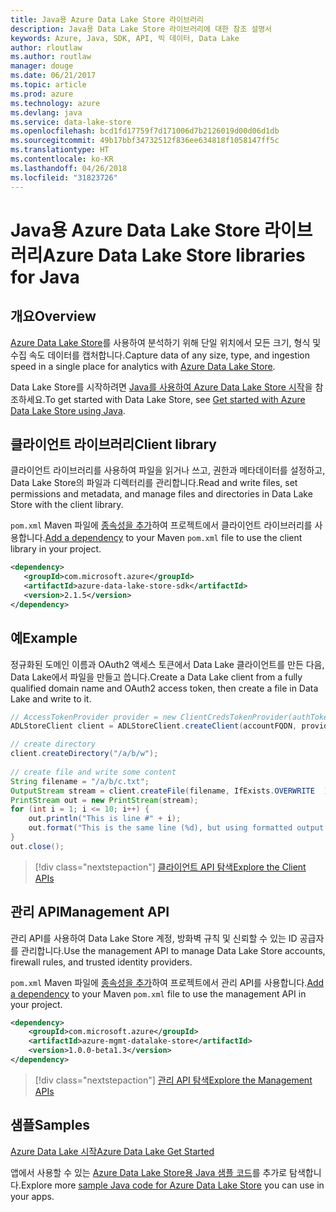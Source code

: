 ```yaml
---
title: Java용 Azure Data Lake Store 라이브러리
description: Java용 Data Lake Store 라이브러리에 대한 참조 설명서
keywords: Azure, Java, SDK, API, 빅 데이터, Data Lake
author: rloutlaw
ms.author: routlaw
manager: douge
ms.date: 06/21/2017
ms.topic: article
ms.prod: azure
ms.technology: azure
ms.devlang: java
ms.service: data-lake-store
ms.openlocfilehash: bcd1fd17759f7d171006d7b2126019d00d06d1db
ms.sourcegitcommit: 49b17bbf34732512f836ee634818f1058147ff5c
ms.translationtype: HT
ms.contentlocale: ko-KR
ms.lasthandoff: 04/26/2018
ms.locfileid: "31823726"
---
```

# <a name="azure-data-lake-store-libraries-for-java"></a><span data-ttu-id="1d82d-104">Java용 Azure Data Lake Store 라이브러리</span><span class="sxs-lookup"><span data-stu-id="1d82d-104">Azure Data Lake Store libraries for Java</span></span>

## <a name="overview"></a><span data-ttu-id="1d82d-105">개요</span><span class="sxs-lookup"><span data-stu-id="1d82d-105">Overview</span></span>

<span data-ttu-id="1d82d-106">[Azure Data Lake Store](/azure/data-lake-store/data-lake-store-overview)를 사용하여 분석하기 위해 단일 위치에서 모든 크기, 형식 및 수집 속도 데이터를 캡처합니다.</span><span class="sxs-lookup"><span data-stu-id="1d82d-106">Capture data of any size, type, and ingestion speed in a single place for analytics with [Azure Data Lake Store](/azure/data-lake-store/data-lake-store-overview).</span></span>

<span data-ttu-id="1d82d-107">Data Lake Store를 시작하려면 [Java를 사용하여 Azure Data Lake Store 시작](/azure/data-lake-store/data-lake-store-get-started-java-sdk)을 참조하세요.</span><span class="sxs-lookup"><span data-stu-id="1d82d-107">To get started with Data Lake Store, see [Get started with Azure Data Lake Store using Java](/azure/data-lake-store/data-lake-store-get-started-java-sdk).</span></span>


## <a name="client-library"></a><span data-ttu-id="1d82d-108">클라이언트 라이브러리</span><span class="sxs-lookup"><span data-stu-id="1d82d-108">Client library</span></span>

<span data-ttu-id="1d82d-109">클라이언트 라이브러리를 사용하여 파일을 읽거나 쓰고, 권한과 메타데이터를 설정하고, Data Lake Store의 파일과 디렉터리를 관리합니다.</span><span class="sxs-lookup"><span data-stu-id="1d82d-109">Read and write files, set permissions and metadata, and manage files and directories in Data Lake Store with the client library.</span></span>

<span data-ttu-id="1d82d-110">`pom.xml` Maven 파일에 [종속성을 추가](https://maven.apache.org/guides/getting-started/index.html#How_do_I_use_external_dependencies)하여 프로젝트에서 클라이언트 라이브러리를 사용합니다.</span><span class="sxs-lookup"><span data-stu-id="1d82d-110">[Add a dependency](https://maven.apache.org/guides/getting-started/index.html#How_do_I_use_external_dependencies) to your Maven `pom.xml` file to use the client library in your project.</span></span>

```XML
<dependency>
   <groupId>com.microsoft.azure</groupId>
   <artifactId>azure-data-lake-store-sdk</artifactId>
   <version>2.1.5</version>
</dependency>
```   

## <a name="example"></a><span data-ttu-id="1d82d-111">예</span><span class="sxs-lookup"><span data-stu-id="1d82d-111">Example</span></span>

<span data-ttu-id="1d82d-112">정규화된 도메인 이름과 OAuth2 액세스 토큰에서 Data Lake 클라이언트를 만든 다음, Data Lake에서 파일을 만들고 씁니다.</span><span class="sxs-lookup"><span data-stu-id="1d82d-112">Create a Data Lake client from a fully qualified domain name and OAuth2 access token, then create a file in Data Lake and write to it.</span></span>

```java
// AccessTokenProvider provider = new ClientCredsTokenProvider(authTokenEndpoint, clientId, clientKey);
ADLStoreClient client = ADLStoreClient.createClient(accountFQDN, provider);

// create directory
client.createDirectory("/a/b/w");
        
// create file and write some content
String filename = "/a/b/c.txt";
OutputStream stream = client.createFile(filename, IfExists.OVERWRITE  );
PrintStream out = new PrintStream(stream);
for (int i = 1; i <= 10; i++) {
    out.println("This is line #" + i);
    out.format("This is the same line (%d), but using formatted output. %n", i);
}
out.close();
```

> [!div class="nextstepaction"]
> [<span data-ttu-id="1d82d-113">클라이언트 API 탐색</span><span class="sxs-lookup"><span data-stu-id="1d82d-113">Explore the Client APIs</span></span>](/java/api/overview/azure/datalakestore/client)


## <a name="management-api"></a><span data-ttu-id="1d82d-114">관리 API</span><span class="sxs-lookup"><span data-stu-id="1d82d-114">Management API</span></span>

<span data-ttu-id="1d82d-115">관리 API를 사용하여 Data Lake Store 계정, 방화벽 규칙 및 신뢰할 수 있는 ID 공급자를 관리합니다.</span><span class="sxs-lookup"><span data-stu-id="1d82d-115">Use the management API to manage Data Lake Store accounts, firewall rules, and trusted identity providers.</span></span>

<span data-ttu-id="1d82d-116">`pom.xml` Maven 파일에 [종속성을 추가](https://maven.apache.org/guides/getting-started/index.html#How_do_I_use_external_dependencies)하여 프로젝트에서 관리 API를 사용합니다.</span><span class="sxs-lookup"><span data-stu-id="1d82d-116">[Add a dependency](https://maven.apache.org/guides/getting-started/index.html#How_do_I_use_external_dependencies) to your Maven `pom.xml` file to use the management API in your project.</span></span>


```XML
<dependency>
    <groupId>com.microsoft.azure</groupId>
    <artifactId>azure-mgmt-datalake-store</artifactId>
    <version>1.0.0-beta1.3</version>
</dependency>
```

> [!div class="nextstepaction"]
> [<span data-ttu-id="1d82d-117">관리 API 탐색</span><span class="sxs-lookup"><span data-stu-id="1d82d-117">Explore the Management APIs</span></span>](/java/api/overview/azure/datalakestore/management)

## <a name="samples"></a><span data-ttu-id="1d82d-118">샘플</span><span class="sxs-lookup"><span data-stu-id="1d82d-118">Samples</span></span>

<span data-ttu-id="1d82d-119">[Azure Data Lake 시작][1]</span><span class="sxs-lookup"><span data-stu-id="1d82d-119">[Azure Data Lake Get Started][1]</span></span> 

[1]: https://github.com/Azure-Samples/data-lake-store-java-upload-download-get-started

<span data-ttu-id="1d82d-120">앱에서 사용할 수 있는 [Azure Data Lake Store용 Java 샘플 코드](https://azure.microsoft.com/resources/samples/?platform=java&term=lake)를 추가로 탐색합니다.</span><span class="sxs-lookup"><span data-stu-id="1d82d-120">Explore more [sample Java code for Azure Data Lake Store](https://azure.microsoft.com/resources/samples/?platform=java&term=lake) you can use in your apps.</span></span>
